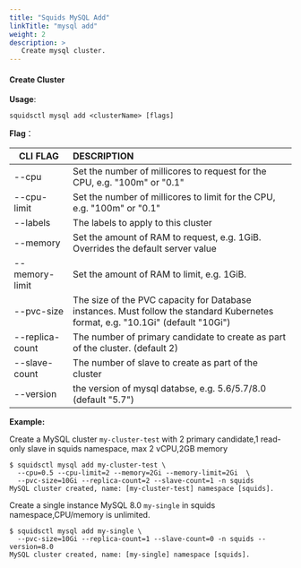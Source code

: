 ```yaml
---
title: "Squids MySQL Add"
linkTitle: "mysql add"
weight: 2
description: >
   Create mysql cluster.
---
```


#### Create Cluster

**Usage**:

```shell script
squidsctl mysql add <clusterName> [flags]
```

**Flag**：

| CLI FLAG        | DESCRIPTION                                                  |
| --------------- | :----------------------------------------------------------- |
| --cpu             | Set the number of millicores to request for the CPU, e.g. "100m" or "0.1" |
| --cpu-limit     | Set the number of millicores to limit for the CPU, e.g. "100m" or "0.1" |
| --labels        | The labels to apply to this cluster                          |
| --memory        | Set the amount of RAM to request, e.g. 1GiB. Overrides the default server value |
| --memory-limit  | Set the amount of RAM to limit, e.g. 1GiB.                   |
| --pvc-size      | The size of the PVC capacity for Database instances. Must follow the standard Kubernetes format, e.g. "10.1Gi" (default "10Gi") |
| --replica-count | The number of primary candidate to create as part of the cluster. (default 2) |
| --slave-count   | The number of slave to create as part of the cluster         |
| --version       | the version of mysql databse, e.g. 5.6/5.7/8.0 (default "5.7") |

**Example:**

Create a MySQL cluster `my-cluster-test` with 2 primary candidate,1 read-only slave in squids namespace,
max 2 vCPU,2GB memory

```shell
$ squidsctl mysql add my-cluster-test \
  --cpu=0.5 --cpu-limit=2 --memory=2Gi --memory-limit=2Gi  \
  --pvc-size=10Gi --replica-count=2 --slave-count=1 -n squids
MySQL cluster created, name: [my-cluster-test] namespace [squids].
```

Create a single instance MySQL 8.0 `my-single` in squids namespace,CPU/memory is unlimited.

```shell
$ squidsctl mysql add my-single \
  --pvc-size=10Gi --replica-count=1 --slave-count=0 -n squids --version=8.0
MySQL cluster created, name: [my-single] namespace [squids].
```
